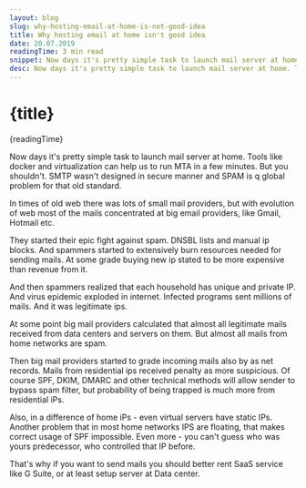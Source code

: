 ```yaml
---
layout: blog
slug: why-hosting-email-at-home-is-not-good-idea
title: Why hosting email at home isn't good idea
date: 20.07.2019
readingTime: 3 min read
snippet: Now days it's pretty simple task to launch mail server at home. Tools like docker and virtualization can help us to run MTA in a few minutes. But you shouldn't. SMTP wasn't designed in secure manner and SPAM is q global problem for that old standard.
desc: Now days it's pretty simple task to launch mail server at home. Tools like docker and virtualization can help us to run MTA in a few minutes. But you shouldn't. SMTP wasn't designed in secure manner and SPAM is q global problem for that old standard.
---
```


# {title}

{readingTime}


Now days it's pretty simple task to launch mail server at home. Tools like docker and virtualization can help us to run MTA in a few minutes. But you shouldn't. SMTP wasn't designed in secure manner and SPAM is q global problem for that old standard.

In times of old web there was lots of small mail providers, but with evolution of web most of the mails concentrated at big email providers, like Gmail, Hotmail etc.

They started their epic fight against spam. DNSBL lists and manual ip blocks. And spammers started to extensively burn resources needed for sending mails. At some grade buying new ip stated to be more expensive than revenue from it.

And then spammers realized that each household has unique and private IP. And virus epidemic exploded in internet. Infected programs sent millions of mails. And it was legitimate ips.

At some point big mail providers calculated that almost all legitimate mails received from data centers and servers on them. But almost all mails from home networks are spam.

Then big mail providers started to grade incoming mails also by as net records. Mails from residential ips received penalty as more suspicious. Of course SPF, DKIM, DMARC and other technical methods will allow sender to bypass spam filter, but probability of being trapped is much more from residential iPs.

Also, in a difference of home iPs - even virtual servers have static IPs. Another problem that in most home networks IPS are floating, that makes correct usage of SPF impossible. Even more - you can't guess who was yours predecessor, who controlled that IP before.

That's why if you want to send mails you should better rent SaaS service like G Suite, or at least setup server at Data center.
